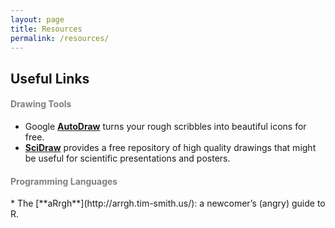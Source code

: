 ```yaml
---
layout: page
title: Resources
permalink: /resources/
---
```


## Useful Links

<h4 style="color:gray">Drawing Tools</h4> 

* Google [**AutoDraw**](https://www.autodraw.com/) turns your rough scribbles into beautiful icons for free.<br>
* [**SciDraw**](https://scidraw.io/) provides a free repository of high quality drawings that might be useful for scientific presentations and posters.<br>

<h4 style="color:gray">Programming Languages</h4> 
* The [**aRrgh**](http://arrgh.tim-smith.us/): a newcomer’s (angry) guide to R.

